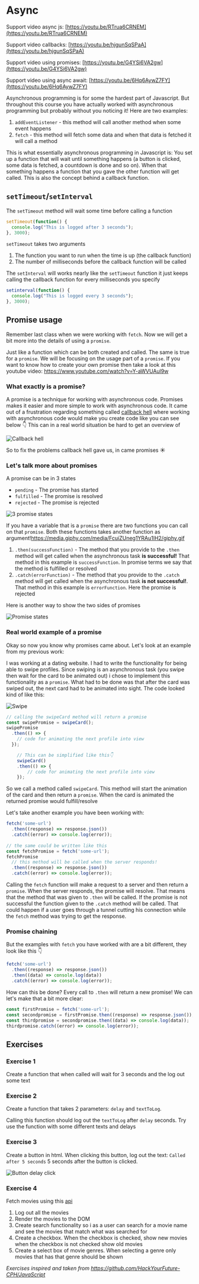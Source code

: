 # Async

Support video async js: [https://youtu.be/RTrua6CRNEM](https://youtu.be/RTrua6CRNEM)

Support video callbacks: [https://youtu.be/hjgunSqSPaA](https://youtu.be/hjgunSqSPaA)

Support video using promises: [https://youtu.be/G4YSi6VA2gw](https://youtu.be/G4YSi6VA2gw)

Support video using async await: [https://youtu.be/6Hq6AywZ7FY](https://youtu.be/6Hq6AywZ7FY)



Asynchronous programming is for some the hardest part of Javascript. But throughout this course you have actually worked with asynchronous programming but probably without you noticing it! Here are two examples:

1. `addEventListener` - this method will call another method when some event happens
2. `fetch` - this method will fetch some data and when that data is fetched it will call a method

This is what essentially asynchronous programming in Javascript is: You set up a function that will wait until something happens (a button is clicked, some data is fetched, a countdown is done and so on). When that something happens a function that you gave the other function will get called. This is also the concept behind a callback function.



## `setTimeout`/`setInterval`

The `setTimeout` method will wait some time before calling a function

```javascript
setTimeout(function() {
  console.log("This is logged after 3 seconds");
}, 3000);
```

`setTimeout` takes two arguments

1. The function you want to run when the time is up (the callback function)
2. The number of milliseconds before the callback function will be called



The `setInterval` will works nearly like the `setTimeout` function it just keeps calling the callback function for every milliseconds you specify

```javascript
setinterval(function() {
  console.log("This is logged every 3 seconds");
}, 3000);
```



## Promise usage

Remember last class when we were working with `fetch`. Now we will get a bit more into the details of using a `promise`.

Just like a function which can be both created and called. The same is true for a `promise`. We will be focusing on the usage part of a `promise`. If you want to know how to create your own promise then take a look at this youtube video: https://www.youtube.com/watch?v=Y-aWVUAul9w



### What exactly is a promise?

A promise is a technique for working with asynchronous code. Promises makes it easier and more simple to work with asynchronous code. It came out of a frustration regarding something called [callback hell](http://callbackhell.com/) where working with asynchronous code would make you create code like you can see below 👇 This can in a real world situation be hard to get an overview of

![Callback hell](../../assets/callback-hell.png)

So to fix the problems callback hell gave us, in came promises ☀️



### Let's talk more about promises

A promise can be in 3 states

- `pending` -  The promise has started
- `fulfilled` - The promise is resolved
- `rejected` - The promise is rejected

![3 promise states](../../assets/promise-states.png)



If you have a variable that is a `promise` there are two functions you can call on that `promise`. Both these functions takes another function as argument!https://media.giphy.com/media/FcuiZUneg1YRAu1lH2/giphy.gif

1. `.then(successFunction)` - The method that you provide to the `.then` method will get called when the asynchronous task **is successful!** That method in this example is `successFunction`. In promise terms we say that the method is fulfilled or resolved
2. `.catch(errorFunction)` - The method that you provide to the `.catch` method will get called when the asynchronous task **is not successful!**. That method in this example is `errorFunction`. Here the promise is rejected



Here is another way to show the two sides of promises

![Promise states](../../assets/promises-states.png)



### Real world example of a promise

Okay so now you know why promises came about. Let's look at an example from my previous work:

I was working at a dating website. I had to write the functionality for being able to swipe profiles. Since swiping is an asynchronous task (you swipe then wait for the card to be animated out) i chose to implement this functionality as a `promise`. What had to be done was that after the card was swiped out, the next card had to be animated into sight. The code looked kind of like this:

![Swipe](../../assets/swipe.png)



```javascript
// calling the swipeCard method will return a promise
const swipePromise = swipeCard();
swipePromise
  .then(() => {
  	// code for animating the next profile into view
  });

	// This can be simplified like this👇
	swipeCard()
    .then(() => {
    	// code for animating the next profile into view
    });
```

So we call a method called `swipeCard`. This method will start the animation of the card and then return a `promise`. When the card is animated the returned promise would fulfill/resolve



Let's take another example you have been working with:

````javascript
fetch('some-url')
  .then((response) => response.json())
  .catch((error) => console.log(error));
	
// the same could be written like this
const fetchPromise = fetch('some-url');
fetchPromise
  // this method will be called when the server responds!
  .then((response) => response.json())
  .catch((error) => console.log(error));
````

Calling the `fetch` function will make a request to a server and then return a `promise`. When the server responds, the promise will resolve. That means that the method that was given to  `.then` will be called. If the promise is not successful the function given to the `.catch` method will be called. That could happen if a user goes through a tunnel cutting his connection while the `fetch` method was trying to get the response. 



### Promise chaining

But the examples with `fetch` you have worked with are a bit different, they look like this 👇

```javascript
fetch('some-url')
  .then((response) => response.json())
  .then((data) => console.log(data))
  .catch((error) => console.log(error));
```

How can this be done? Every call to `.then` will return a new promise! We can let's make that a bit more clear:

```javascript
const firstPromise = fetch('some-url');
const secondpromise = firstPromise.then((response) => response.json());
const thirdpromise = secondpromise.then((data) => console.log(data));
thirdpromise.catch((error) => console.log(error));
```



## Exercises



### Exercise 1

Create a function that when called will wait for 3 seconds and the log out some text



### Exercise 2

Create a function that takes 2 parameters: `delay` and `textToLog`. 

Calling this function should log out the `textToLog` after `delay` seconds. Try use the function with some different texts and delays



### Exercise 3

Create a button in html. When clicking this button, log out the text: `Called after 5 seconds` 5 seconds after the button is clicked.

![Button delay click](https://github.com/HackYourFuture-CPH/JavaScript/raw/master/javascript2/week3/assets/button-delay.gif)



### Exercise 4

Fetch movies using this [api](https://gist.githubusercontent.com/pankaj28843/08f397fcea7c760a99206bcb0ae8d0a4/raw/02d8bc9ec9a73e463b13c44df77a87255def5ab9/movies.json)

1. Log out all the movies
2. Render the movies to the DOM
3. Create search functionality so i as a user can search for a movie name and see the movies that match what was searched for
3. Create a checkbox. When the checkbox is checked, show new movies when the checkbox is not checked show old movies
5. Create a select box of movie genres. When selecting a genre only movies that has that genre should be shown

*Exercises inspired and taken from https://github.com/HackYourFuture-CPH/JavaScript*

